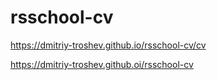 # rsschool-cv
https://dmitriy-troshev.github.io/rsschool-cv/cv


https://dmitriy-troshev.github.oi/rsschool-cv